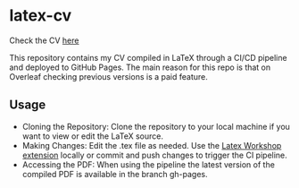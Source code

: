# latex-cv

Check the CV [here](https://github.com/bhroben/latex-cv/blob/gh-pages/Bhatti_Roben_CV.pdf)

This repository contains my CV compiled in LaTeX through a CI/CD pipeline and deployed to GitHub Pages.
The main reason for this repo is that on Overleaf checking previous versions is a paid feature.

## Usage

- Cloning the Repository: Clone the repository to your local machine if you want to view or edit the LaTeX source.
- Making Changes: Edit the .tex file as needed. Use the [Latex Workshop extension](https://github.com/James-Yu/LaTeX-Workshop) locally or commit and push changes to trigger the CI pipeline.
- Accessing the PDF: When using the pipeline the latest version of the compiled PDF is available in the branch gh-pages.
